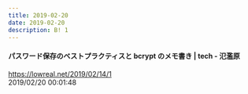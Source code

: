 ```yaml
---
title: 2019-02-20
date: 2019-02-20
description: B! 1
---
```


#### パスワード保存のベストプラクティスと bcrypt のメモ書き | tech - 氾濫原
https://lowreal.net/2019/02/14/1<br>
2019/02/20 00:01:48<br>


